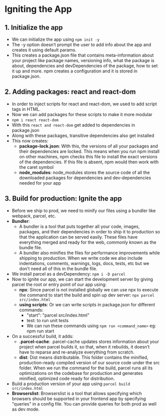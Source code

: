 # Igniting the App

## 1. Initialize the app

- We can initialize the app using `npm init -y`
- The -y option doesn’t prompt the user to add info about the app and creates it using default params.
- This creates a package.json file that contains meta-information about your project like package names, versioning info, what the package is about, dependencies and devDependencies of the package, how to set it up and more. npm creates a configuration and it is stored in package.json.

## 2. Adding packages: react and react-dom

- In order to inject scripts for react and react-dom, we used to add script tags in HTML.
- Now we can add packages for these scripts to make it more modular
- `npm i react react-dom`
- With this `react and react-dom` get added to dependencies in package.json
- Along with these packages, transitive dependencies also get installed
- This now creates:
	- **package-lock.json**: With this, the versions of all your packages and their dependencies are locked. This means when you run npm install on other machines, npm checks this file to install the exact versions of the dependencies. If this file is absent, npm would then work with the caret symbol
	- **node_modules**: node_modules stores the source code of all the downloaded packages for dependencies and dev-dependencies needed for your app

## 3. Build for production: Ignite the app

- Before we ship to prod, we need to minify our files using a bundler like webpack, parcel, etc.
- **Bundler**: 
	- A bundler is a tool that puts together all your code, images, packages, and their dependencies in order to ship it to production so that the application can be served easily. These files have everything merged and ready for the web, commonly known as the bundle file.
	- A bundler also minifies the files for performance improvements while shipping to production. When we write code we also include indentations, comments, warnings, logs, docs, tests, etc but we don’t need all of this in the bundle file.
- We install parcel as a devDependency: `npm i -D parcel`
- Now to ignite our app, we can start the development server by giving parcel the root or entry point of our app using:
	- **npx**: Since parcel is not installed globally we can use npx to execute the command to start the build and spin up dev server: `npx parcel src/index.html`
	- **using scripts**: Or we can write scripts in package.json for different commands:
		- "start": "parcel src/index.html"
		- test: to run unit tests
		- We can run these commands using `npm run <command_name>` eg: npm run start
- On a successful build, it adds:
	- **.parcel-cache**: .parcel-cache updates stores information about your project when parcel builds it, so that, when it rebuilds, it doesn’t have to reparse and re-analyze everything from scratch.
	- **dist**: Dist means distributable. This folder contains the minified, production-ready compiled version of our source code under the src folder. When we run the command for the build, parcel runs all its optimizations on the codebase for production and generates minified, optimized code ready for distribution.
- Build a production version of your app using `parcel build src/index.html`
- **Browserslist**: Browserslist is a tool that allows specifying which browsers should be supported in your frontend app by specifying "queries" in a config file. You can provide queries for both prod as well as dev mode.





	 
 

 

